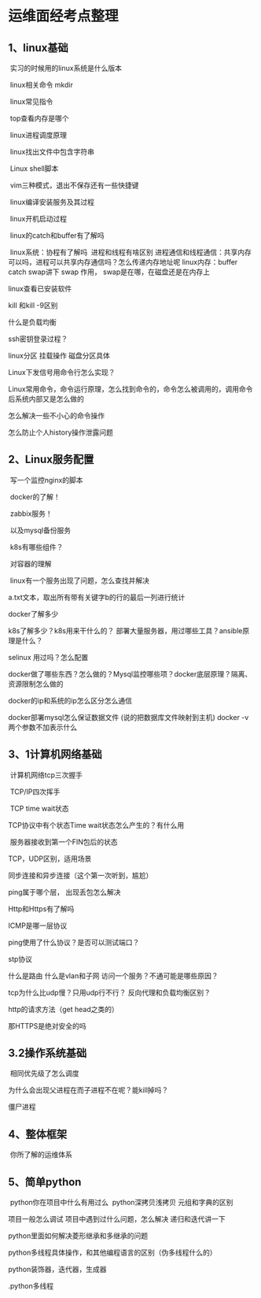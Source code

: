# 运维面经考点整理

## 1、linux基础

​	实习的时候用的linux系统是什么版本

​	linux相关命令  mkdir

​	linux常见指令

​	top查看内存是哪个

​	linux进程调度原理

​	linux找出文件中包含字符串

​	Linux shell脚本

​	vim三种模式，退出不保存还有一些快捷键

​	linux编译安装服务及其过程

​	linux开机启动过程

​	linux的catch和buffer有了解吗

​	linux系统：协程有了解吗 
​    进程和线程有啥区别 
​    进程通信和线程通信：共享内存可以吗，进程可以共享内存通信吗？怎么传递内存地址呢 
   	linux内存：buffer catch swap讲下 
   	swap 作用， swap是在哪，在磁盘还是在内存上

linux查看已安装软件

kill 和kill -9区别

什么是负载均衡

ssh密钥登录过程？

linux分区 挂载操作  磁盘分区具体

Linux下发信号用命令行怎么实现？

Linux常用命令，命令运行原理，怎么找到命令的，命令怎么被调用的，调用命令后系统内部又是怎么做的

怎么解决一些不小心的命令操作

怎么防止个人history操作泄露问题

## 2、Linux服务配置

​	写一个监控nginx的脚本

​	docker的了解！

​	zabbix服务！

​	以及mysql备份服务

​	k8s有哪些组件？

​	对容器的理解

​	linux有一个服务出现了问题，怎么查找并解决

a.txt文本，取出所有带有关键字b的行的最后一列进行统计

docker了解多少

k8s了解多少？k8s用来干什么的？
部署大量服务器，用过哪些工具？ansible原理是什么？

selinux 用过吗？怎么配置

docker做了哪些东西？怎么做的？Mysql监控哪些项？docker底层原理？隔离、资源限制怎么做的

docker的ip和系统的ip怎么区分怎么通信

docker部署mysql怎么保证数据文件 (说的把数据库文件映射到主机)
docker -v 两个参数不加表示什么

## 3、1计算机网络基础

​	计算机网络tcp三次握手

​	TCP/IP四次挥手

​	TCP 	time wait状态

TCP协议中有个状态Time wait状态怎么产生的？有什么用

​	服务器接收到第一个FIN包后的状态

TCP，UDP区别，适用场景

同步连接和异步连接（这个第一次听到，尴尬）

ping属于哪个层， 出现丢包怎么解决

Http和Https有了解吗

ICMP是哪一层协议

ping使用了什么协议？是否可以测试端口？

stp协议

什么是路由
什么是vlan和子网
访问一个服务？不通可能是哪些原因？

tcp为什么比udp慢？只用udp行不行？
反向代理和负载均衡区别？

http的请求方法（get head之类的）

 那HTTPS是绝对安全的吗

## 3.2操作系统基础

​	相同优先级了怎么调度

为什么会出现父进程在而子进程不在呢？能kill掉吗？

僵尸进程

## 4、整体框架

​	你所了解的运维体系
## 5、简单python

​	python你在项目中什么有用过么
​	python深拷贝浅拷贝
​	元组和字典的区别

项目一般怎么调试
项目中遇到过什么问题，怎么解决
递归和迭代讲一下

python里面如何解决菱形继承和多继承的问题

python多线程具体操作，和其他编程语言的区别（伪多线程什么的）

python装饰器，迭代器，生成器

.python多线程